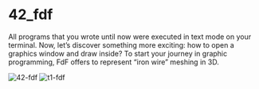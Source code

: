 # 42_fdf
All programs that you wrote until now were executed in text mode on your terminal. Now, let’s discover something more exciting: how to open a graphics window and draw inside? To start your journey in graphic programming, FdF offers to represent “iron wire” meshing in 3D.

![42-fdf](https://github.com/pedromelocf/42_fdf/assets/87016359/d158e4d8-ecc2-4a2b-9848-cc7fb5e3de3f)
![t1-fdf](https://github.com/pedromelocf/42_fdf/assets/87016359/6e21e0d2-a128-487a-8310-aa33f00538cd)
